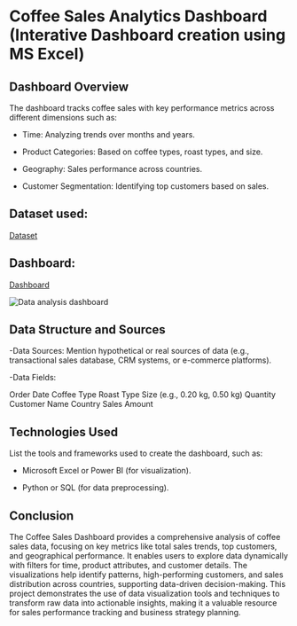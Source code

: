 # Coffee Sales Analytics Dashboard (Interative Dashboard creation using MS Excel)

## Dashboard Overview
The dashboard tracks coffee sales with key performance metrics across different dimensions such as:

- Time: Analyzing trends over months and years.

- Product Categories: Based on coffee types, roast types, and size.

- Geography: Sales performance across countries.

- Customer Segmentation: Identifying top customers based on sales.

## Dataset used:

<a href="https://github.com/saivishnu001/Data-Analysis-Dashboard/blob/main/coffeeOrdersData%20Project.xlsx">Dataset</a>

## Dashboard:

<a href="https://github.com/saivishnu001/Data-Analysis-Dashboard/blob/main/Data%20analysis%20dashboard.png">Dashboard</a>

![Data analysis dashboard](https://github.com/user-attachments/assets/a00df3df-171c-4cb2-bbd0-ff290909ac21)

## Data Structure and Sources

-Data Sources: Mention hypothetical or real sources of data (e.g., transactional sales database, CRM systems, or e-commerce platforms).

-Data Fields:

Order Date
Coffee Type
Roast Type
Size (e.g., 0.20 kg, 0.50 kg)
Quantity
Customer Name
Country
Sales Amount

## Technologies Used

List the tools and frameworks used to create the dashboard, such as:

- Microsoft Excel or Power BI (for visualization).

- Python or SQL (for data preprocessing).

## Conclusion 

The Coffee Sales Dashboard provides a comprehensive analysis of coffee sales data, focusing on key metrics like total sales trends, top customers, and geographical performance. It enables users to explore data dynamically with filters for time, product attributes, and customer details. The visualizations help identify patterns, high-performing customers, and sales distribution across countries, supporting data-driven decision-making. This project demonstrates the use of data visualization tools and techniques to transform raw data into actionable insights, making it a valuable resource for sales performance tracking and business strategy planning.


